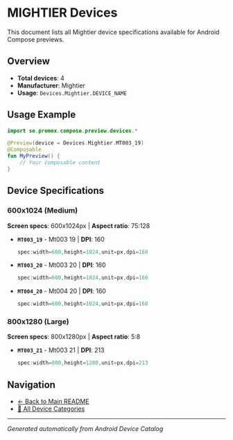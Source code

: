 # MIGHTIER Devices

This document lists all Mightier device specifications available for Android Compose previews.

## Overview

- **Total devices**: 4
- **Manufacturer**: Mightier
- **Usage**: `Devices.Mightier.DEVICE_NAME`

## Usage Example

```kotlin
import se.premex.compose.preview.devices.*

@Preview(device = Devices.Mightier.MT003_19)
@Composable
fun MyPreview() {
    // Your composable content
}
```

## Device Specifications

### 600x1024 (Medium)

**Screen specs**: 600x1024px | **Aspect ratio**: 75:128

- **`MT003_19`** - Mt003 19 | **DPI**: 160
  ```kotlin
  spec:width=600,height=1024,unit=px,dpi=160
  ```

- **`MT003_20`** - Mt003 20 | **DPI**: 160
  ```kotlin
  spec:width=600,height=1024,unit=px,dpi=160
  ```

- **`MT004_20`** - Mt004 20 | **DPI**: 160
  ```kotlin
  spec:width=600,height=1024,unit=px,dpi=160
  ```

### 800x1280 (Large)

**Screen specs**: 800x1280px | **Aspect ratio**: 5:8

- **`MT003_21`** - Mt003 21 | **DPI**: 213
  ```kotlin
  spec:width=800,height=1280,unit=px,dpi=213
  ```

## Navigation

- [← Back to Main README](../../README.md)
- [📱 All Device Categories](../README.md)

---
*Generated automatically from Android Device Catalog*
